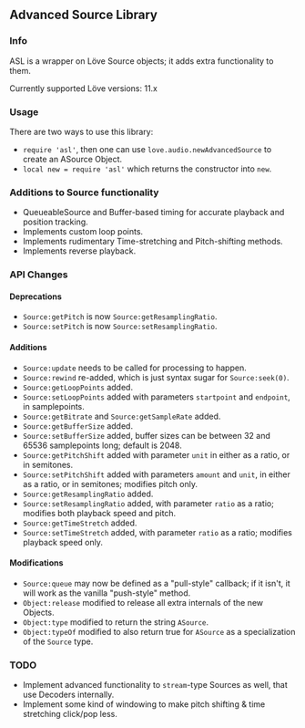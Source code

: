 Advanced Source Library
----------------------------------------------------------

### Info

ASL is a wrapper on Löve Source objects; it adds extra functionality to them.

Currently supported Löve versions: 11.x

### Usage

There are two ways to use this library:

- `require 'asl'`, then one can use `love.audio.newAdvancedSource` to create an ASource Object.
- `local new = require 'asl'` which returns the constructor into `new`.

### Additions to Source functionality

- QueueableSource and Buffer-based timing for accurate playback and position tracking.
- Implements custom loop points.
- Implements rudimentary Time-stretching and Pitch-shifting methods.
- Implements reverse playback.

### API Changes

#### Deprecations
- `Source:getPitch` is now `Source:getResamplingRatio`.
- `Source:setPitch` is now `Source:setResamplingRatio`.

#### Additions
- `Source:update` needs to be called for processing to happen.
- `Source:rewind` re-added, which is just syntax sugar for `Source:seek(0)`.
- `Source:getLoopPoints` added.
- `Source:setLoopPoints` added with parameters `startpoint` and `endpoint`, in samplepoints.
- `Source:getBitrate` and `Source:getSampleRate` added.
- `Source:getBufferSize` added.
- `Source:setBufferSize` added, buffer sizes can be between 32 and 65536 samplepoints long; default is 2048.
- `Source:getPitchShift` added with parameter `unit` in either as a ratio, or in semitones.
- `Source:setPitchShift` added with parameters `amount` and `unit`, in either as a ratio, or in semitones; modifies pitch only.
- `Source:getResamplingRatio` added.
- `Source:setResamplingRatio` added, with parameter `ratio` as a ratio; modifies both playback speed and pitch.
- `Source:getTimeStretch` added.
- `Source:setTimeStretch` added, with parameter `ratio` as a ratio; modifies playback speed only.

#### Modifications
- `Source:queue` may now be defined as a "pull-style" callback; if it isn't, it will work as the vanilla "push-style" method.
- `Object:release` modified to release all extra internals of the new Objects.
- `Object:type` modified to return the string `ASource`.
- `Object:typeOf` modified to also return true for `ASource` as a specialization of the `Source` type.

### TODO

- Implement advanced functionality to `stream`-type Sources as well, that use Decoders internally.
- Implement some kind of windowing to make pitch shifting & time stretching click/pop less.